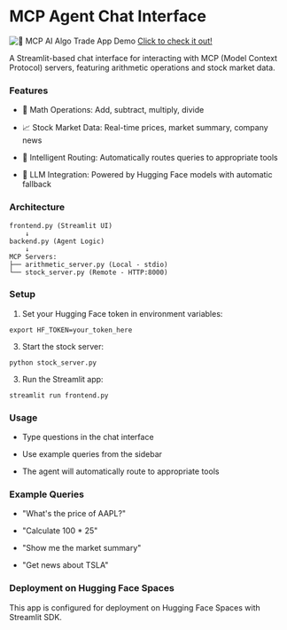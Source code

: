 # MCP Agent Chat Interface

![🤖 MCP AI Algo Trade App Demo](mcp.gif)
[Click to check it out!](https://huggingface.co/spaces/Entz/mcp-stock-math)

A Streamlit-based chat interface for interacting with MCP (Model Context Protocol) servers, featuring arithmetic operations and stock market data.

### Features

* 🧮 Math Operations: Add, subtract, multiply, divide

* 📈 Stock Market Data: Real-time prices, market summary, company news

* 💬 Intelligent Routing: Automatically routes queries to appropriate tools

* 🤖 LLM Integration: Powered by Hugging Face models with automatic fallback

### Architecture
```
frontend.py (Streamlit UI)
    ↓
backend.py (Agent Logic)
    ↓
MCP Servers:
├── arithmetic_server.py (Local - stdio)
└── stock_server.py (Remote - HTTP:8000)
```

### Setup
1. Set your Hugging Face token in environment variables:
```
export HF_TOKEN=your_token_here
```

3. Start the stock server:
```
python stock_server.py
```

3. Run the Streamlit app:
```
streamlit run frontend.py
```

### Usage

* Type questions in the chat interface

* Use example queries from the sidebar

* The agent will automatically route to appropriate tools

### Example Queries

* "What's the price of AAPL?"

* "Calculate 100 * 25"

* "Show me the market summary"

* "Get news about TSLA"

### Deployment on Hugging Face Spaces

This app is configured for deployment on Hugging Face Spaces with Streamlit SDK.